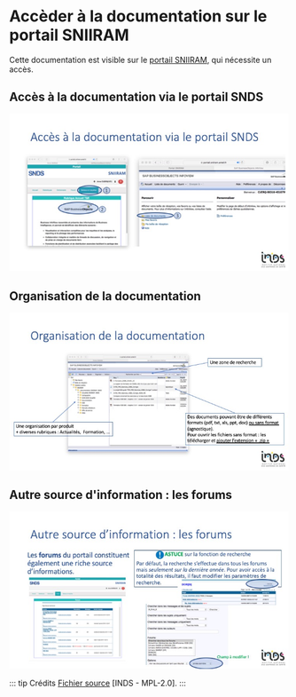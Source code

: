 # Accèder à la documentation sur le portail SNIIRAM
<!-- SPDX-License-Identifier: MPL-2.0 -->

Cette documentation est visible sur le [portail SNIIRAM](https://portail.sniiram.ameli.fr/), qui nécessite un accès. 

## Accès à la documentation via le portail SNDS
![](../files/INDS/2019INDS_Trouver_la_doc_sur_le_portail_SNDS/Diapositive2.jpeg)

## Organisation de la documentation 
![](../files/INDS/2019INDS_Trouver_la_doc_sur_le_portail_SNDS/Diapositive3.jpeg)

## Autre source d'information : les forums
![](../files/INDS/2019INDS_Trouver_la_doc_sur_le_portail_SNDS/Diapositive4.jpeg)

::: tip Crédits
[Fichier source](../files/INDS/2019INDS_Trouver_la_doc_sur_le_portail_SNDS/2019_INDS_Trouver-la-doc-sur-le-portail-SNDS_MPL-2.0.pptx) [INDS - MPL-2.0].
:::
